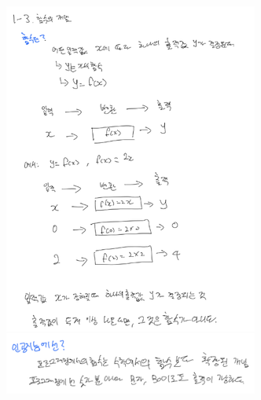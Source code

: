 <p align="center">
  <img width=700 alt="note" src="https://github.com/jasonheesanglee/theoretical_study/blob/main/Mathematics/data/1-3-Note-1.png">
  <img width=700 alt="note" src="https://github.com/jasonheesanglee/theoretical_study/blob/main/Mathematics/data/1-3-Note-2.png">
</p>

